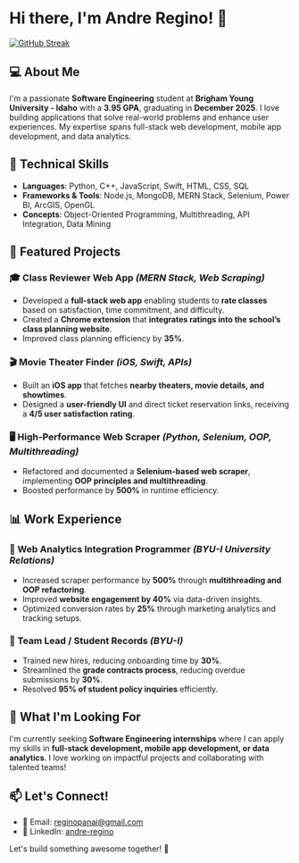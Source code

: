 # Hi there, I'm Andre Regino! 👋

[![GitHub Streak](http://github-readme-streak-stats.herokuapp.com?user=regino-pan-a-i)](https://git.io/streak-stats)

## 💻 About Me
I'm a passionate **Software Engineering** student at **Brigham Young University - Idaho** with a **3.95 GPA**, graduating in **December 2025**. I love building applications that solve real-world problems and enhance user experiences. My expertise spans full-stack web development, mobile app development, and data analytics.

## 🚀 Technical Skills
- **Languages**: Python, C++, JavaScript, Swift, HTML, CSS, SQL  
- **Frameworks & Tools**: Node.js, MongoDB, MERN Stack, Selenium, Power BI, ArcGIS, OpenGL  
- **Concepts**: Object-Oriented Programming, Multithreading, API Integration, Data Mining  

## 📌 Featured Projects
### 🎓 Class Reviewer Web App *(MERN Stack, Web Scraping)*
- Developed a **full-stack web app** enabling students to **rate classes** based on satisfaction, time commitment, and difficulty.
- Created a **Chrome extension** that **integrates ratings into the school’s class planning website**.
- Improved class planning efficiency by **35%**.

### 🎬 Movie Theater Finder *(iOS, Swift, APIs)*
- Built an **iOS app** that fetches **nearby theaters, movie details, and showtimes**.
- Designed a **user-friendly UI** and direct ticket reservation links, receiving a **4/5 user satisfaction rating**.

### 🖥️ High-Performance Web Scraper *(Python, Selenium, OOP, Multithreading)*
- Refactored and documented a **Selenium-based web scraper**, implementing **OOP principles and multithreading**.
- Boosted performance by **500%** in runtime efficiency.

## 📊 Work Experience
### 🔹 Web Analytics Integration Programmer *(BYU-I University Relations)*
- Increased scraper performance by **500%** through **multithreading and OOP refactoring**.
- Improved **website engagement by 40%** via data-driven insights.
- Optimized conversion rates by **25%** through marketing analytics and tracking setups.

### 🔹 Team Lead / Student Records *(BYU-I)*
- Trained new hires, reducing onboarding time by **30%**.
- Streamlined the **grade contracts process**, reducing overdue submissions by **30%**.
- Resolved **95% of student policy inquiries** efficiently.

## 🎯 What I'm Looking For
I'm currently seeking **Software Engineering internships** where I can apply my skills in **full-stack development, mobile app development, or data analytics**. I love working on impactful projects and collaborating with talented teams!

## 📫 Let's Connect!
- 📩 Email: [reginopanai@gmail.com](mailto:reginopanai@gmail.com)
- 🔗 LinkedIn: [andre-regino](https://www.linkedin.com/in/andre-regino-1636ip/)

Let's build something awesome together! 🚀
